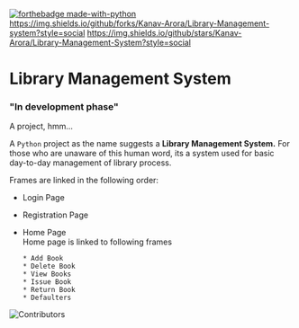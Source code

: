 [![forthebadge made-with-python](http://ForTheBadge.com/images/badges/made-with-python.svg)](https://www.python.org/)
https://img.shields.io/github/forks/Kanav-Arora/Library-Management-system?style=social
https://img.shields.io/github/stars/Kanav-Arora/Library-Management-System?style=social

# Library Management System
### **"In development phase"**


A project, hmm...

A `Python` project as the name suggests a **Library Management System.** For those who are unaware of this human word, its a system used for basic day-to-day management of library process.

Frames are linked in the following order: <br>

- Login Page
- Registration Page
- Home Page <br>
  Home page is linked to following frames

      * Add Book
      * Delete Book
      * View Books
      * Issue Book
      * Return Book
      * Defaulters

![Contributors](https://contrib.rocks/image?repo=Kanav-Arora/Library-Management-System "Our Contributors")
